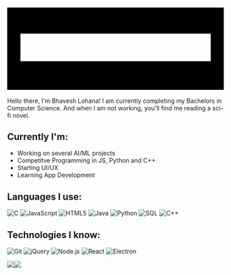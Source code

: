 ![](https://github.com/bhaveshlohana/bhaveshlohana/raw/master/animated-name.gif)

Hello there, I'm Bhavesh Lohana! I am currently completing my Bachelors in Computer Science. And when I am not working, you'll find me reading a sci-fi novel.

## Currently I'm:

- Working on several AI/ML projects
- Competitve Programming in JS, Python and C++
- Starting UI/UX
- Learning App Development


## Languages I use:

![C](https://img.shields.io/badge/-C-000000?style=flat&logo=C)
![JavaScript](https://img.shields.io/badge/-JavaScript-000000?style=flat&logo=javascript)
![HTML5](https://img.shields.io/badge/-HTML5-000000?style=flat&logo=HTML5)
![Java](https://img.shields.io/badge/-Java-000000?style=flat&logo=Java&logoColor=007396)
![Python](https://img.shields.io/badge/-Python-000000?style=flat&logo=python)
![SQL](https://img.shields.io/badge/-SQL-000000?style=flat&logo=MySQL)
![C++](https://img.shields.io/badge/-C++-000000?style=flat&logo=C%2B%2B&logoColor=00599C)

## Technologies I know:

![Git](https://img.shields.io/badge/-Git-000000?style=flat&logo=git&logoColor=F05032)
![jQuery](https://img.shields.io/badge/-jQuery-000000?style=flat&logo=jQuery&logoColor=0769AD)
![Node.js](https://img.shields.io/badge/-Node.js-000000?style=flat&logo=node.js&logoColor=339933)
![React](https://img.shields.io/badge/-React-000000?style=flat&logo=React&logoColor=61DAFB)
![Electron](https://img.shields.io/badge/-Electron-000000?style=flat&logo=Electron&logoColor=FFFFFF)



<img align="" height='130px' src="https://github-readme-stats.vercel.app/api?username=bhaveshlohana&hide_title=true&show_icons=true&include_all_commits=true&line_height=21&bg_color=0,EC6C6C,FFD479,FFFC79,73FA79&theme=graywhite" /><img align="" height='130px' src="https://github-readme-stats.vercel.app/api/top-langs/?username=bhaveshlohana&hide_title=true&layout=compact&bg_color=0,73FA79,73FDFF,D783FF&theme=graywhite" />

